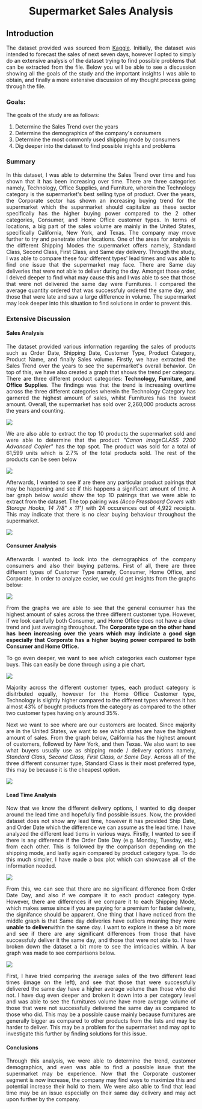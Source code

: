 <div align = 'center';'><h1>Supermarket Sales Analysis</h1></div>
<p><h2>Introduction</h2></p>
<div align='justify';'><p>The dataset provided was sourced from <a href = "https://www.kaggle.com/datasets/rohitsahoo/sales-forecasting">Kaggle</a>. Initially, the dataset was intended to forecast the sales of next seven days, however I opted to simply do an extensive analysis of the dataset trying to find possible problems that can be extracted from the file. Below you will be able to see a discussion showing all the goals of the study and the important insights I was able to obtain, and finally a more extensive discussion of my thought process going through the file.</p>
<h3>Goals:</h3>
<p>The goals of the study are as follows:<br></p>
<ol>
  <li>Determine the Sales Trend over the years</li>
  <li>Determine the demographics of the company's consumers</li>
  <li>Determine the most commonly used shipping mode by consumers</li>
  <li>Dig deeper into the dataset to find possible inights and problems</li>
</ol>
<h3>Summary</h3>
<p>In this dataset, I was able to determine the Sales Trend over time and has shown that it has been increasing over time. There are three categories namely, Technology, Office Supplies, and Furniture, wherein the Technology category is the supermarket's best selling type of product. Over the years, the Corporate sector has shown an increasing buying trend for the supermarket which the supermarket should capitalize as these sector specifically has the higher buying power compared to the 2 other categories, Consumer, and Home Office customer types. In terms of locations, a big part of the sales volume are mainly in the United States, specifically California, New York, and Texas. The company may move further to try and penetrate other locations.  One of the areas for analysis is the different Shipping Modes the supermarket offers namely, Standard Class, Second Class, First Class, and Same day delivery.  Through the study, I was able to compare these four different types' lead times and was able to find one issue that the supermarket may face.  There are Same day deliveries that were not able to deliver during the day. Amongst those order, I delved deeper to find what may cause this and I was able to see that those that were not delivered the same day were Furnitures.  I compared the average quantity ordered that was successfuly ordered the same day, and those that were late and saw a large difference in volume. The supermarket may look deeper into this situation to find solutions in order to prevent this.</p>

<h3>Extensive Discussion</h3>
<h4>Sales Analysis</h4>
<p>The dataset provided various information regarding the sales of products such as Order Date, Shipping Date, Customer Type, Product Category, Product Name, and finally Sales volume. Firstly, we have extracted the Sales Trend over the years to see the supermarket's overall behavior. On top of this, we have also created a graph that shows the trend per category. There are three different product categories: <strong>Technology, Furniture, and Office Supplies</strong>.  The findings was that the trend is increasing overtime across the three different categories wherein the Technology Category has garnered the highest amount of sales, whilst Furnitures has the lowest amount. Overall, the supermarket has sold over 2,260,000 products across the years and counting.
</p>
<img src="https://github.com/ibpinto3098/Personal-Projects/assets/144035560/775c92b1-bd42-4ee5-8b28-b95644f2ead2"/>
<p>We are also able to extract the top 10 products the supermarket sold and were able to determine that the product <em>"Canon imageCLASS 2200 Advanced Copier"</em> has the top spot. The product was sold for a total of 61,599 units which is 2.7% of the total products sold. The rest of the products can be seen below</p>
<img src="https://github.com/ibpinto3098/Personal-Projects/assets/144035560/059bb097-7bb8-4f8a-9d5d-7426e8c141fd"/>
<p>Afterwards, I wanted to see if are there any particular product pairings that may be happening and see if this happens a significant amount of time.  A bar graph below would show the top 10 pairings that we were able to extract from the dataset. The top pairing was <em>(Acco Pressboard Covers with Storage Hooks,  14 7/8" x 11")</em> with 24 occurences out of 4,922 receipts.  This may indicate that there is no clear buying behaviour throughout the supermarket.</p>
<img src="https://github.com/ibpinto3098/Personal-Projects/assets/144035560/8b28663a-87db-4937-a14c-b15018d4a10a"/>
<h4>Consumer Analysis</h4>
<p>Afterwards I wanted to look into the demographics of the company consumers and also their buying patterns. First of all, there are three different types of Customer Type namely, Consumer, Home Office, and Corporate. In order to analyze easier, we could get insights from the graphs below:</p>
<img src="https://github.com/ibpinto3098/Personal-Projects/assets/144035560/b73bda85-be08-482c-899b-2ee3c323da62"/>
<p>From the graphs we are able to see that the general consumer has the highest amount of sales across the three different customer type.  However, if we look carefully both Consumer, and Home Office does not have a clear trend and just averaging throughout.  The <strong>Corporate type on the other hand has been increasing over the years which may indiciate a good sign especially that Corporate has a higher buying power compared to both Consumer and Home Office.</strong></p>
<p>To go even deeper, we want to see which categories each customer type buys.  This can easily be done through using a pie chart.
</p>
<img src="https://github.com/ibpinto3098/Personal-Projects/assets/144035560/1aeb96e6-0047-4e18-8543-cc07e63c0528"/>
<p>Majority across the different customer types, each product category is disitrbuted equally, however for the Home Office Customer type, Technology is slightly higher compared to the different types whereas it has almost 43% of bought products from the category as compared to the other two customer types having only around 35%.</p>
<p>Next we want to see where are our customers are located. Since majority are in the United States, we want to see which states are have the highest amount of sales. From the graph below, California has the highest amount of customers, followed by New York, and then Texas. We also want to see what buyers usually use as shipping mode / delivery options namely, <em>Standard Class, Second Class, First Class, or Same Day</em>. Across all of the three different consumer type, Standard Class is their most preferred type, this may be because it is the cheapest option.</p>
<img src="https://github.com/ibpinto3098/Personal-Projects/assets/144035560/04739d90-7f2e-48cb-861d-44cc2d84b005"/>
<h4>Lead Time Analysis</h4>
<p>Now that we know the different delivery options, I wanted to dig deeper around the lead time and hopefully find possible issues.  Now, the provided dataset does not show any lead time, however it has provided Ship Date, and Order Date which the difference we can assume as the lead time. I have analyzed the different lead tiems in various ways. Firstly, I wanted to see if there is any difference if the Order Date Day (e.g. Monday, Tuesday, etc.) from each other. This is followed by the comparison depending on the shipping mode, and lastly again compared by product category type. To do this much simpler, I have made a box plot which can showcase all of the information needed.</p>
<img src="https://github.com/ibpinto3098/Personal-Projects/assets/144035560/387b1c5a-7df2-4172-82ac-7596cf072a03"/>
<p>From this, we can see that there are no significant difference from Order Date Day, and also if we compare it to each product category type. However, there are differences if we compare it to each Shipping Mode, which makes sense since if you are paying for a premium for faster delivery, the signifance should be apparent. One thing that I have noticed from the middle graph is that Same day deliveries have outliers meaning they were <strong>unable to deliver</strong>within the same day.  I want to explore in these a bit more and see if there are any significant differences from those that have successfuly deliver it the same day, and those that were not able to. I have broken down the dataset a bit more to see the intricacies within. A bar graph was made to see comparisons below.</p>
<img src="https://github.com/ibpinto3098/Personal-Projects/assets/144035560/60e66a53-92f0-4aa3-ad03-b68fd118f4d4"/>
<p>First, I have tried comparing the average sales of the two different lead times (image on the left), and see that those that were successfully delivered the same day have a higher average volume than those who did not.  I have dug even deeper and broken it down into a per category level and was able to see the furnitures volume have more average volume of those that were not successfully delivered the same day as compared to those who did. This may be a possible cause mainly because furnitures are generally bigger as compared to other products from the lists and may be harder to deliver. This may be a problem for the supermarket and may opt to investigate this further by finding solutions for this issue.</p>
<h4>Conclusions</h4>
<p>Through this analysis, we were able to determine the trend, customer demographics, and even was able to find a possible issue that the supermarket may be experience. Now that the Corporate customer segment is now increase, the company may find ways to maximize this and potential increase their hold to them. We were also able to find that lead time may be an issue especially on their same day delivery and may act upon further by the company.</p>
</div>
